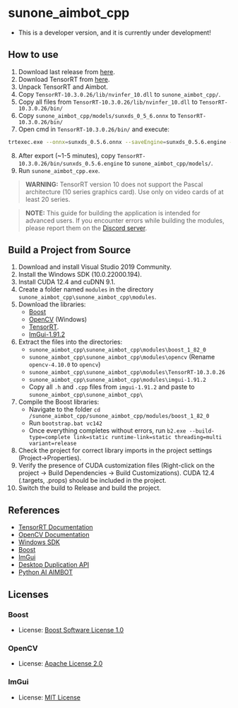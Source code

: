 # sunone_aimbot_cpp

- This is a developer version, and it is currently under development!

## How to use
1. Download last release from [here](https://github.com/SunOner/sunone_aimbot_cpp/releases).
2. Download TensorRT from [here](https://disk.yandex.ru/d/2W-CgOvLQy7OTw).
3. Unpack TensorRT and Aimbot.
4. Copy `TensorRT-10.3.0.26/lib/nvinfer_10.dll` to `sunone_aimbot_cpp/`.
5. Copy all files from `TensorRT-10.3.0.26/lib/nvinfer_10.dll` to `TensorRT-10.3.0.26/bin/`
6. Copy `sunone_aimbot_cpp/models/sunxds_0_5_6.onnx` to `TensorRT-10.3.0.26/bin/`
7. Open cmd in `TensorRT-10.3.0.26/bin/` and execute:
```bash
trtexec.exe --onnx=sunxds_0.5.6.onnx --saveEngine=sunxds_0.5.6.engine --fp16
```
8. After export (~1-5 minutes), copy `TensorRT-10.3.0.26/bin/sunxds_0.5.6.engine` to `sunone_aimbot_cpp/models/`.
9. Run `sunone_aimbot_cpp.exe`.

> **WARNING:** TensorRT version 10 does not support the Pascal architecture (10 series graphics card). Use only on video cards of at least 20 series.

> **NOTE:** This guide for building the application is intended for advanced users. If you encounter errors while building the modules, please report them on the [Discord server](https://discord.gg/sunone).

## Build a Project from Source
1. Download and install Visual Studio 2019 Community.
2. Install the Windows SDK (10.0.22000.194).
3. Install CUDA 12.4 and cuDNN 9.1.
4. Create a folder named `modules` in the directory `sunone_aimbot_cpp\sunone_aimbot_cpp\modules`.
5. Download the libraries:
	- [Boost](https://disk.yandex.ru/d/O8XkcKeQ3vNDFg)
	- [OpenCV](https://github.com/opencv/opencv/releases/tag/4.10.0) (Windows)
	- [TensorRT](https://disk.yandex.ru/d/2W-CgOvLQy7OTw).
	- [ImGui-1.91.2](https://github.com/ocornut/imgui/releases/tag/v1.91.2)
6. Extract the files into the directories:
	- `sunone_aimbot_cpp\sunone_aimbot_cpp\modules\boost_1_82_0`
	- `sunone_aimbot_cpp\sunone_aimbot_cpp\modules\opencv` (Rename `opencv-4.10.0` to `opencv`)
	- `sunone_aimbot_cpp\sunone_aimbot_cpp\modules\TensorRT-10.3.0.26`
	- `sunone_aimbot_cpp\sunone_aimbot_cpp\modules\imgui-1.91.2`
	- Copy all `.h` and `.cpp` files from `imgui-1.91.2` and paste to `sunone_aimbot_cpp\sunone_aimbot_cpp\`
7. Compile the Boost libraries:
	- Navigate to the folder `cd /sunone_aimbot_cpp/sunone_aimbot_cpp/modules/boost_1_82_0`
	- Run `bootstrap.bat vc142`
	- Once everything completes without errors, run `b2.exe --build-type=complete link=static runtime-link=static threading=multi variant=release`
8. Check the project for correct library imports in the project settings (Project->Properties).
9. Verify the presence of CUDA customization files (Right-click on the project -> Build Dependencies -> Build Customizations). CUDA 12.4 (.targets, .props) should be included in the project.
10. Switch the build to Release and build the project.

## References
- [TensorRT Documentation](https://docs.nvidia.com/deeplearning/tensorrt/)
- [OpenCV Documentation](https://docs.opencv.org/4.x/d1/dfb/intro.html)
- [Windows SDK](https://developer.microsoft.com/en-us/windows/downloads/windows-sdk/)
- [Boost](https://www.boost.org/)
- [ImGui](https://github.com/ocornut/imgui)
- [Desktop Duplication API](https://learn.microsoft.com/en-us/windows/win32/direct3ddxgi/desktop-dup-api)
- [Python AI AIMBOT](https://github.com/SunOner/sunone_aimbot)

## Licenses
### Boost
- License: [Boost Software License 1.0](https://www.boost.org/LICENSE_1_0.txt)

### OpenCV
- License: [Apache License 2.0](https://opencv.org/license.html)

### ImGui
- License: [MIT License](https://github.com/ocornut/imgui/blob/master/LICENSE)